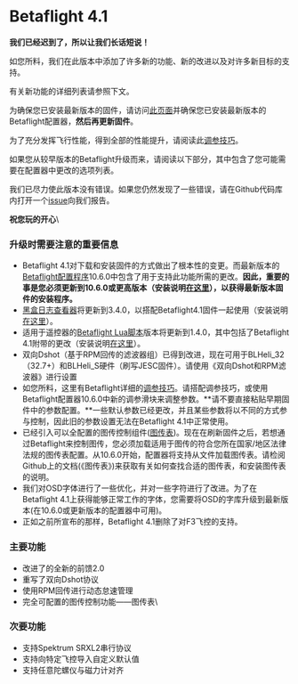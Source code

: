 # Betaflight 4.1

**我们已经迟到了，所以让我们长话短说！**

如您所料，我们在此版本中添加了许多新的功能、新的改进以及对许多新目标的支持。

有关新功能的详细列表请参照下文。

为确保您已安装最新版本的固件，请访问[此页面](https://github.com/betaflight/betaflight-configurator/releases)并确保您已安装最新版本的Betaflight配置器，**然后再更新固件**。

为了充分发挥飞行性能，得到全部的性能提升，请阅读此[调参技巧](../tuning-notes/betaflight-4.1.md)。

如果您从较早版本的Betaflight升级而来，请阅读以下部分，其中包含了您可能需要在配置器中更改的选项列表。

我们已尽力使此版本没有错误。如果您仍然发现了一些错误，请在Github代码库内打开一个[issue](https://github.com/betaflight/betaflight/issues)向我们报告。

**祝您玩的开心**\


### **升级时需要注意的重要信息**

* Betaflight 4.1对下载和安装固件的方式做出了根本性的变更。而最新版本的[Betaflight配置程序](https://github.com/betaflight/betaflight-configurator/releases)10.6.0中包含了用于支持此功能所需的更改。**因此，重要的事是您必须更新到10.6.0或更高版本（安装说明**[**在这里**](https://github.com/betaflight/betaflight-configurator#installation)**），以获得最新版本固件的安装程序。**
* [黑盒日志查看器](https://github.com/betaflight/blackbox-log-viewer/releases)将更新到3.4.0，以搭配Betaflight4.1固件一起使用（安装说明[在这里](https://github.com/betaflight/blackbox-log-viewer#installation)）。
* 适用于遥控器的[Betaflight Lua脚本](https://github.com/betaflight/betaflight-tx-lua-scripts/releases)版本将更新到1.4.0，其中包括了Betaflight 4.1附带的更改（安装说明[在这里](https://github.com/betaflight/betaflight-tx-lua-scripts#installing)）。
* 双向Dshot（基于RPM回传的滤波器组）已得到改进，现在可用于BLHeli\_32（32.7+）和BLHeli_S硬件（刷写JESC固件）。请使用《双向Dshot和RPM滤波器》进行设置
* 如您所料，这里有Betaflight详细的[调参技巧](../tuning-notes/betaflight-4.1.md)。请搭配调参技巧，或使用Betaflight配置器10.6.0中新的调参滑块来调整参数。**请不要直接粘贴早期固件中的参数配置。**一些默认参数已经更改，并且某些参数将以不同的方式参与控制，因此旧的参数设置无法在Betaflight 4.1中正常使用。
* 已经引入可以全配置的图传控制组件([图传表](http://mp.weixin.qq.com/s?\__biz=Mzg4OTAzNzM5MA==\&mid=2247484653\&idx=1\&sn=1d0ad0e942dc6c72aa7544623f1832f7\&chksm=cff0b3ccf8873adae06185c0715ed8dea7412f132eb56f2ce7c319aebd21f739b93a685b3ff5\&scene=21#wechat_redirect))。现在在刷新固件之后，若想通过Betaflight来控制图传，您必须加载适用于图传的符合您所在国家/地区法律法规的图传表配置。从10.6.0开始，配置器将支持从文件加载图传表。请检阅Github上的文档(《图传表》)来获取有关如何查找合适的图传表，和安装图传表的说明。
* 我们对OSD字体进行了一些优化，并对一些字符进行了改进。为了在Betaflight 4.1上获得能够正常工作的字体，您需要将OSD的字库升级到最新版本(在10.6.0或更新版本的配置器中可用)。
* 正如之前所宣布的那样，Betaflight 4.1删除了对F3飞控的支持。

### **主要功能**

* 改进了的全新的前馈2.0
* 重写了双向Dshot协议
* 使用RPM回传进行动态怠速管理
* 完全可配置的图传控制功能——图传表\


### **次要功能**

* 支持Spektrum SRXL2串行协议
* 支持向特定飞控导入自定义默认值
* 支持任意陀螺仪与磁力计对齐
